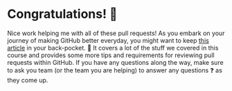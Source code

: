 # Congratulations! :tada:

Nice work helping me with all of these pull requests! As you embark on your journey of making GitHub better everyday, you might want to keep [this article](https://githubber.com/article/crafts/engineering/how-to-review-a-pull-request#approving-a-pull-request) in your back-pocket. :jeans: It covers a lot of the stuff we covered in this course and provides some more tips and requirements for reviewing pull requests within GitHub. If you have any questions along the way, make sure to ask you team (or the team you are helping) to answer any questions :question: as they come up.
